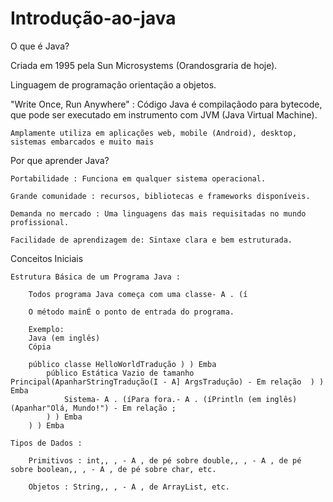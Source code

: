 # Introdução-ao-java

O que é Java?

Criada em 1995 pela Sun Microsystems (Orandosgraria de hoje).

Linguagem de programação orientação a objetos.

"Write Once, Run Anywhere" : Código Java é compilaçãodo para bytecode, que pode ser executado em instrumento com JVM (Java Virtual Machine).

    Amplamente utiliza em aplicações web, mobile (Android), desktop, sistemas embarcados e muito mais

Por que aprender Java?

    Portabilidade : Funciona em qualquer sistema operacional.

    Grande comunidade : recursos, bibliotecas e frameworks disponíveis.

    Demanda no mercado : Uma linguagens das mais requisitadas no mundo profissional.

    Facilidade de aprendizagem de: Sintaxe clara e bem estruturada.

Conceitos Iniciais

    Estrutura Básica de um Programa Java :

        Todos programa Java começa com uma classe- A . (í

        O método mainÉ o ponto de entrada do programa.

        Exemplo:
        Java (em inglês)
        Cópia

        público classe HelloWorldTradução ) ) Emba
            público Estática Vazio de tamanho Principal(ApanharStringTradução(I - A] ArgsTradução) - Em relação  ) ) Emba
                Sistema- A . (íPara fora.- A . (íPrintln (em inglês)(Apanhar"Olá, Mundo!") - Em relação ;
            ) ) Emba
        ) ) Emba

    Tipos de Dados :

        Primitivos : int,, , - A , de pé sobre double,, , - A , de pé sobre boolean,, , - A , de pé sobre char, etc.

        Objetos : String,, , - A , de ArrayList, etc.
